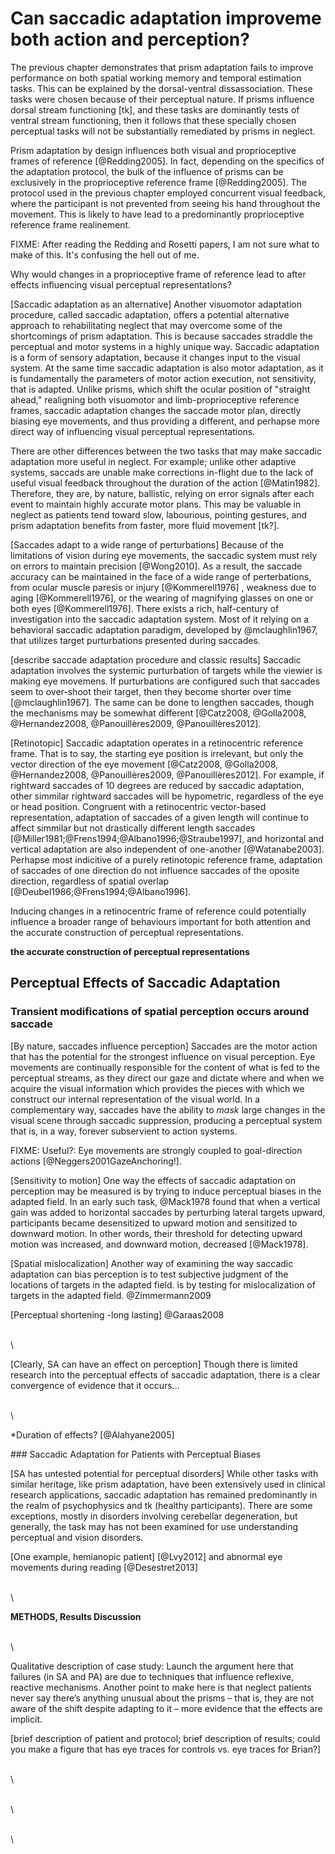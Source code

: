 # Can saccadic adaptation improveme both action and perception?

The previous chapter demonstrates that prism adaptation fails to
improve performance on both spatial working memory and temporal
estimation tasks. This can be explained by the dorsal-ventral
dissassociation. These tasks were chosen because of their perceptual
nature. If prisms influence dorsal stream functioning [tk], and
these tasks are dominantly tests of ventral stream functioning, then
it follows that these specially chosen perceptual tasks will not be
substantially remediated by prisms in neglect.

Prism adaptation by design influences both visual and proprioceptive
frames of reference [@Redding2005]. In fact, depending on the
specifics of the adaptation protocol, the bulk of the influence of
prisms can be exclusively in the proprioceptive reference frame
[@Redding2005]. The protocol used in the previous chapter employed
concurrent visual feedback, where the participant is not prevented
from seeing his hand throughout the movement. This is likely to have
lead to a predominantly proprioceptive reference frame realinement.

FIXME: After reading the Redding and Rosetti papers, I am not sure
what to make of this. It's confusing the hell out of me.

Why would changes in a proprioceptive frame of reference lead to
after effects influencing visual perceptual representations?

[Saccadic adaptation as an alternative] Another visuomotor
adaptation procedure, called saccadic adaptation, offers a potential
alternative approach to rehabilitating neglect that may overcome
some of the shortcomings of prism adaptation. This is because
saccades straddle the perceptual and motor systems in a highly
unique way. Saccadic adaptation is a form of sensory adaptation,
because it changes input to the visual system. At the same time
saccadic adaptation is also motor adaptation, as it is fundamentally
the parameters of motor action execution, not sensitivity, that is
adapted. Unlike prisms, which shift the ocular position of "straight
ahead," realigning both visuomotor and limb-proprioceptive reference
frames, saccadic adaptation changes the saccade motor plan, directly
biasing eye movements, and thus providing a different, and perhapse more
direct way of influencing visual perceptual representations.

There are other differences between the two tasks that may make
saccadic adaptation more useful in neglect. For example; unlike
other adaptive systems, saccads are unable make corrections
in-flight due to the lack of useful visual feedback throughout the
duration of the action [@Matin1982]. Therefore, they are, by nature,
ballistic, relying on error signals after each event to maintain
highly accurate motor plans. This may be valuable in neglect as
patients tend toward slow, labourious, pointing gestures, and prism
adaptation benefits from faster, more fluid movement [tk?].

[Saccades adapt to a wide range of perturbations] Because of the
limitations of vision during eye movements, the saccadic system must
rely on errors to maintain precision [@Wong2010]. As a result, the
saccade accuracy can be maintained in the face of a wide range of
perterbations, from ocular muscle paresis or injury [@Kommerell1976]
, weakness due to aging [@Kommerell1976], or the wearing of
magnifying glasses on one or both eyes [@Kommerell1976]. There
exists a rich, half-century of investigation into the saccadic
adaptation system. Most of it relying on a behavioral saccadic
adaptation paradigm, developed by @mclaughlin1967, that utilizes target
purturbations presented during saccades.


[describe saccade adaptation procedure and classic results] Saccadic
adaptation involves the systemic purturbation of targets while the
viewier is making eye movemens. If purturbations are configured such
that saccades seem to over-shoot their target, then they become
shorter over time  [@mclaughlin1967]. The same can be done to
lengthen saccades, though the mechanisms may be somewhat different
[@Catz2008, @Golla2008, @Hernandez2008, @Panouillères2009,
@Panouillères2012].


[Retinotopic] Saccadic adaptation operates in a retinocentric
reference frame. That is to say, the starting eye position is
irrelevant, but only the vector direction of the eye movement
[@Catz2008, @Golla2008, @Hernandez2008, @Panouillères2009,
@Panouillères2012]. For example, if rightward saccades of 10 degrees
are reduced by saccadic adaptation, other simmilar rightward
saccades will be hypometric, regardless of the eye or head position.
Congruent with a retinocentric vector-based representation,
adaptation of saccades of a given length will continue to affect simmilar
but not drastically different length saccades
[@Miller1981;@Frens1994;@Albano1996;@Straube1997], and horizontal
and vertical adaptation are also independent of one-another
[@Watanabe2003]. Perhapse most indicitive of a purely retinotopic
reference frame, adaptation of saccades of one direction do not
influence saccades of the oposite direction, regardless of spatial
overlap [@Deubel1986;@Frens1994;@Albano1996].



Inducing changes in a retinocentric frame of reference could potentially
influence a broader range of behaviours important for both attention and the
accurate construction of perceptual representations.



**the accurate construction of perceptual representations**





Perceptual Effects of Saccadic Adaptation
-----------------------------------------

### Transient modifications of spatial perception occurs around saccade

[By nature, saccades influence perception] Saccades are the motor action
that has the potential for the strongest influence on visual perception.
Eye movements are continually responsible for the content of what is fed
to the perceptual streams, as they direct our gaze and dictate where and
when we acquire the visual information which provides the pieces with
which we construct our internal representation of the visual world. In a
complementary way, saccades have the ability to *mask* large changes in
the visual scene through saccadic suppression, producing a perceptual
system that is, in a way, forever subservient to action systems.

FIXME: Useful?: Eye movements are strongly coupled to goal-direction
actions [@Neggers2001GazeAnchoring!].

[Sensitivity to motion] One way the effects of saccadic adaptation on
perception may be measured is by trying to induce perceptual biases in
the adapted field. In an early such task, @Mack1978 found that when a
vertical gain was added to horizontal saccades by perturbing lateral
targets upward, participants became desensitized to upward motion and
sensitized to downward motion. In other words, their threshold for
detecting upward motion was increased, and downward motion, decreased
[@Mack1978].

[Spatial mislocalization] Another way of examining the way saccadic
adaptation can bias perception is to test subjective judgment of the
locations of targets in the adapted field. is by testing for
mislocalization of targets in the adapted field. @Zimmermann2009

[Perceptual shortening -long lasting] @Garaas2008

\
\

[Clearly, SA can have an effect on perception] Though there is limited
research into the perceptual effects of saccadic adaptation, there is a
clear convergence of evidence that it occurs...

\
\

\*Duration of effects? [@Alahyane2005]

\#\#\# Saccadic Adaptation for Patients with Perceptual Biases

[SA has untested potential for perceptual disorders] While other tasks
with similar heritage, like prism adaptation, have been extensively used
in clinical research applications, saccadic adaptation has remained
predominantly in the realm of psychophysics and tk (healthy
participants). There are some exceptions, mostly in disorders involving
cerebellar degeneration, but generally, the task may has not been
examined for use understanding perceptual and vision disorders.

[One example, hemianopic patient] [@Lvy2012] and abnormal eye movements
during reading [@Desestret2013]

\
\

**METHODS, Results Discussion**

\
\

Qualitative description of case study: Launch the argument here that
failures (in SA and PA) are due to techniques that influence reflexive,
reactive mechanisms. Another point to make here is that neglect patients
never say there’s anything unusual about the prisms – that is, they are
not aware of the shift despite adapting to it – more evidence that the
effects are implicit.

[brief description of patient and protocol; brief description of
results; could you make a figure that has eye traces for controls vs.
eye traces for Brian?]

\
\

\
\

\
\

